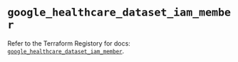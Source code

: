 # `google_healthcare_dataset_iam_member`

Refer to the Terraform Registory for docs: [`google_healthcare_dataset_iam_member`](https://www.terraform.io/docs/providers/google/r/healthcare_dataset_iam_member).
